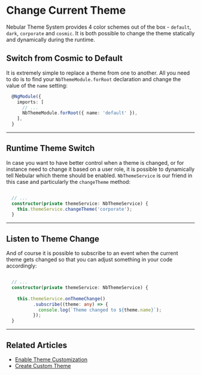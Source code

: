 # Change Current Theme

Nebular Theme System provides 4 color schemes out of the box - `default`, `dark`, `corporate` and `cosmic`. It is both possible to change the theme statically and dynamically during the runtime.


## Switch from Cosmic to Default
It is extremely simple to replace a theme from one to another.
All you need to do is to find your `NbThemeModule.forRoot` declaration and change the value of the `name` setting:

```ts
  @NgModule({
    imports: [
      // ...
      NbThemeModule.forRoot({ name: 'default' }),
    ],
  }
```
<hr>

## Runtime Theme Switch
In case you want to have better control when a theme is changed, or for instance need to change it based on a user role,
it is possible to dynamically tell Nebular which theme should be enabled. 
`NbThemeService` is our friend in this case and particularly the `changeTheme` method:

```ts

  // ...
  constructor(private themeService: NbThemeService) {
    this.themeService.changeTheme('corporate');
  }

```
<hr>

## Listen to Theme Change
And of course it is possible to subscribe to an event when the current theme gets changed so that you can adjust something in your code accordingly:

```ts

  // ...
  constructor(private themeService: NbThemeService) {
  
    this.themeService.onThemeChange()
          .subscribe((theme: any) => {
            console.log(`Theme changed to ${theme.name}`);
          });
  }

```
<hr>

## Related Articles

- [Enable Theme Customization](docs/design-system/enable-customizable-theme)
- [Create Custom Theme](docs/design-system/create-custom-theme)
